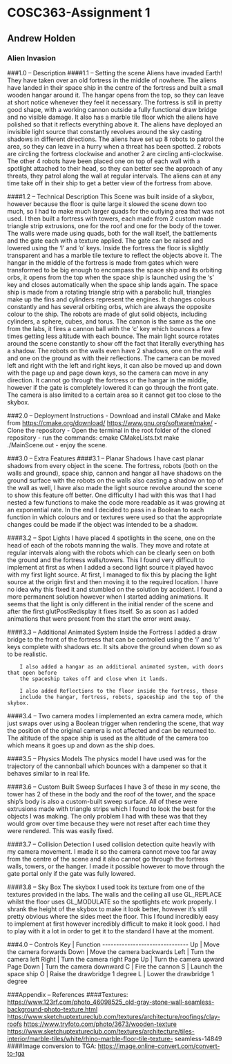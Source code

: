 # COSC363-Assignment 1
## Andrew Holden
### Alien Invasion

###1.0 – Description
####1.1 – Setting the scene
        Aliens have invaded Earth! They have taken over an old fortress in the middle of
        nowhere. The aliens have landed in their space ship in the centre of the fortress and
        built a small wooden hangar around it. The hangar opens from the top, so they can
        leave at short notice whenever they feel it necessary. The fortress is still in pretty
        good shape, with a working cannon outside a fully functional draw bridge and no
        visible damage. It also has a marble tile floor which the aliens have polished so that it
        reflects everything above it. The aliens have deployed an invisible light source that
        constantly revolves around the sky casting shadows in different directions. The aliens
        have set up 8 robots to patrol the area, so they can leave in a hurry when a threat
        has been spotted. 2 robots are circling the fortress clockwise and another 2 are
        circling anti-clockwise. The other 4 robots have been placed one on top of each wall
        with a spotlight attached to their head, so they can better see the approach of any
        threats, they patrol along the wall at regular intervals. The aliens can at any time take
        off in their ship to get a better view of the fortress from above.

####1.2 – Technical Description
        This Scene was built inside of a skybox, however because the floor is quite large it
        slowed the scene down too much, so I had to make much larger quads for the
        outlying area that was not used. I then built a fortress with towers, each made from
        2 custom made triangle strip extrusions, one for the roof and one for the body of the
        tower. The walls were made using quads, both for the wall itself, the battlements
        and the gate each with a texture applied. The gate can be raised and lowered using
        the ‘l’ and ‘o’ keys. Inside the fortress the floor is slightly transparent and has a
        marble tile texture to reflect the objects above it. The hangar in the middle of the
        fortress is made from gates which were transformed to be big enough to encompass
        the space ship and its orbiting orbs, it opens from the top when the space ship is
        launched using the ‘s’ key and closes automatically when the space ship lands again.
        The space ship is made from a rotating triangle strip with a parabolic hull, triangles
        make up the fins and cylinders represent the engines. It changes colours constantly
        and has several orbiting orbs, which are always the opposite colour to the ship. The
        robots are made of glut solid objects, including cylinders, a sphere, cubes, and torus.
        The cannon is the same as the one from the labs, it fires a cannon ball with the ‘c’
        key which bounces a few times getting less altitude with each bounce. The main light
        source rotates around the scene constantly to show off the fact that literally
        everything has a shadow. The robots on the walls even have 2 shadows, one on the
        wall and one on the ground as with their reflections. The camera can be moved left
        and right with the left and right keys, it can also be moved up and down with the
        page up and page down keys, so the camera can move in any direction. It cannot go
        through the fortress or the hangar in the middle, however if the gate is completely
        lowered it can go through the front gate. The camera is also limited to a certain area
        so it cannot get too close to the skybox.

###2.0 – Deployment Instructions
    - Download and install CMake and Make from
        https://cmake.org/download/
        https://www.gnu.org/software/make/
    - Clone the repository
    - Open the terminal in the root folder of the cloned repository
    - run the commands:
        cmake CMakeLists.txt
        make
        ./MainScene.out
    - enjoy the scene.

###3.0 – Extra Features
####3.1 – Planar Shadows
        I have cast planar shadows from every object in the scene. The
        fortress, robots (both on the walls and ground), space ship, cannon and hangar all
        have shadows on the ground surface with the robots on the walls also casting a
        shadow on top of the wall as well, I have also made the light source revolve around
        the scene to show this feature off better.
        One difficulty I had with this was that I had nested a few functions to make the code
        more readable as it was growing at an exponential rate. In the end I decided to pass
        in a Boolean to each function in which colours and or textures were used so that the
        appropriate changes could be made if the object was intended to be a shadow.

####3.2 – Spot Lights
        I have placed 4 spotlights in the scene, one on the head of each of the robots
        manning the walls. They move and rotate at regular intervals along with the robots
        which can be clearly seen on both the ground and the fortress walls/towers.
        This I found very difficult to implement at first as when I added a second light source
        it played havoc with my first light source. At first, I managed to fix this by placing the
        light source at the origin first and then moving it to the required location. I have no
        idea why this fixed it and stumbled on the solution by accident. I found a more
        permanent solution however when I started adding animations. It seems that the
        light is only different in the initial render of the scene and after the first
        glutPostRedisplay it fixes itself. So as soon as I added animations that were present
        from the start the error went away.

####3.3 – Additional Animated System Inside the Fortress
        I added a draw bridge to the front of the fortress that can be controlled using the ‘l’
        and ‘o’ keys complete with shadows etc. It sits above the ground when down so as to
        be realistic.

        I also added a hangar as an additional animated system, with doors that open before
        the spaceship takes off and close when it lands.

        I also added Reflections to the floor inside the fortress, these
        include the hangar, fortress, robots, spaceship and the top of the skybox.

####3.4 – Two camera modes
        I implemented an extra camera mode, which
        just swaps over using a Boolean trigger when rendering the scene, that way the
        position of the original camera is not affected and can be returned to. The altitude of
        the space ship is used as the altitude of the camera too which means it goes up and
        down as the ship does.

####3.5 – Physics Models
        The physics model I have used was for the trajectory of the cannonball which
        bounces with a dampener so that it behaves similar to in real life.

####3.6 – Custom Built Sweep Surfaces
        I have 3 of these in my scene, the tower has 2 of these in the body and the roof of
        the tower, and the space ship’s body is also a custom-built sweep surface. All of
        these were extrusions made with triangle strips which I found to look the best for
        the objects I was making.
        The only problem I had with these was that they would grow over time because they
        were not reset after each time they were rendered. This was easily fixed.

####3.7 – Collision Detection
        I used collision detection quite heavily with my camera movement. I made it so the
        camera cannot move too far away from the centre of the scene and it also cannot go
        through the fortress walls, towers, or the hanger. I made it possible however to
        move through the gate portal only if the gate was fully lowered.

####3.8 – Sky Box
        The skybox I used took its texture from one of the textures provided in the labs. The
        walls and the ceiling all use GL_REPLACE whilst the floor uses GL_MODULATE so the
        spotlights etc work properly. I shrank the height of the skybox to make it look better,
        however it’s still pretty obvious where the sides meet the floor.
        This I found incredibly easy to implement at first however incredibly difficult to make
        it look good. I had to play with it a lot in order to get it to the standard I have at the
        moment.

###4.0 – Controls
    Key         |   Function
    -------------------------------
    Up          |   Move the camera forwards
    Down        |   Move the camera backwards
    Left        |   Turn the camera left
    Right       |   Turn the camera right
    Page Up     |   Turn the camera upward
    Page Down   |   Turn the camera downward
    C           |   Fire the cannon
    S           |   Launch the space ship
    O           |   Raise the drawbridge 1 degree
    L           |   Lower the drawbridge 1 degree

###Appendix – References
####Textures:
        https://www.123rf.com/photo_46098525_old-gray-stone-wall-seamless-background-photo-texture.html
        https://www.sketchuptextureclub.com/textures/architecture/roofings/clay-roofs
        https://www.tryfoto.com/photo/3673/wooden-texture
        https://www.sketchuptextureclub.com/textures/architecture/tiles-interior/marble-tiles/white/rhino-marble-floor-tile-texture-
            seamless-14849
####Image conversion to TGA:
        https://image.online-convert.com/convert-to-tga
